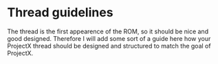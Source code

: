 # Thread guidelines

The thread is the first appearence of the ROM, so it should be nice and good designed.
Therefore I will add some sort of a guide here how your ProjectX thread should be designed and structured to match the goal of ProjectX.
